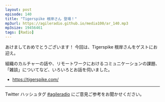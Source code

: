 ```yaml
---
layout: post
episode: 140
title: "Tigerspike 根岸さん 登場！"
mp3url: https://agileradio.github.io/media100/ar_140.mp3
mp3size: 19456461
tags: [Radio]
---
```


あけましておめでとうございます！ 今回は、Tigerspike 根岸さんをゲストにお迎え。

組織のカルチャーの話や、リモートワークにおけるコミュニケーションの課題、「雑談」についてなど、いろいろとお話を伺いました。

- <https://tigerspike.com/>

---

Twitter ハッシュタグ [#agileradio](https://twitter.com/intent/tweet?hashtags=agileradio) にご意見ご参考をお聞かせください。
